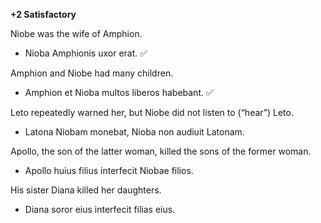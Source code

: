 **+2 Satisfactory**

Niobe was the wife of Amphion.
- Nioba Amphionis uxor erat. ✅

Amphion and Niobe had many children.
- Amphion et Nioba multos liberos habebant. ✅

Leto repeatedly warned her, but Niobe did not listen to (“hear”) Leto.
- Latona Niobam monebat, Nioba non audiuit Latonam.

Apollo, the son of the latter woman, killed the sons of the former woman.
- Apollo huius filius interfecit Niobae filios.

His sister Diana killed her daughters.
- Diana soror eius interfecit filias eius.
